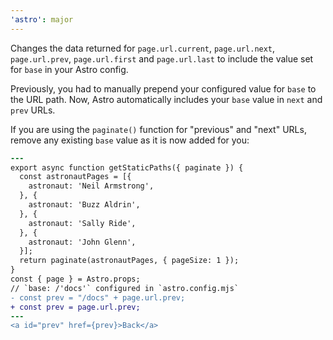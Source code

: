 ```yaml
---
'astro': major
---
```


Changes the data returned for `page.url.current`, `page.url.next`, `page.url.prev`, `page.url.first` and `page.url.last` to include the value set for `base` in your Astro config. 

Previously, you had to manually prepend your configured value for `base` to the URL path.  Now, Astro automatically includes your `base` value in `next` and `prev` URLs.

If you are using the `paginate()` function for "previous" and "next" URLs, remove any existing `base` value as it is now added for you:

```diff
---
export async function getStaticPaths({ paginate }) {
  const astronautPages = [{
    astronaut: 'Neil Armstrong',
  }, {
    astronaut: 'Buzz Aldrin',
  }, {
    astronaut: 'Sally Ride',
  }, {
    astronaut: 'John Glenn',
  }];
  return paginate(astronautPages, { pageSize: 1 });
}
const { page } = Astro.props;
// `base: /'docs'` configured in `astro.config.mjs` 
- const prev = "/docs" + page.url.prev;
+ const prev = page.url.prev;
---
<a id="prev" href={prev}>Back</a>
```

